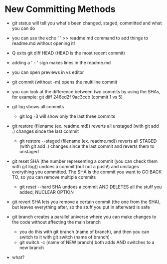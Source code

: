 # New Committing Methods
- git status will tell you what's been changed, staged, committed and what you can do

- you can use the echo ' ' >> readme.md command to add things to readme.md without opening it!

- Q exits git diff HEAD (HEAD is the most recent commit)

- adding a ' - ' sign makes lines in the readme.md

- you can open previews in vs editor

- git commit (without -m) opens the multiline commit

- you can look at the difference between two commits by using the SHAs, for example: git diff 246ed2f 9ac3ccb (commit 1 vs 5)

- git log shows all commits
    - git log -3 will show only the last three commits

- git restore (filename (ex. readme.md)) reverts all unstaged (with git add .) changes since the last commit
    - git restore --staged (filename (ex. readme.md)) reverts all STAGED (with git add .) changes since the last commit and reverts them to unstaged

- git reset SHA (the number representing a commit (you can check them with git log)) undoes a commit (but not a push!) and unstages everything you committed. The SHA is the commit you want to GO BACK TO, so you can remove multiple commits
    - git reset --hard SHA undoes a commit AND DELETES all the stuff you added; NUCLEAR OPTION

- git revert SHA lets you remove a certain commit (the one from the SHA), but leaves everything after, so the stuff you put in afterward is safe

- git branch creates a parallel universe where you can make changes to the code without affecting the main branch
    - you do this with git branch (name of branch), and then you can switch to it with git switch (name of branch)
    - git switch -c (name of NEW branch) both adds AND switches to a new branch

- what?